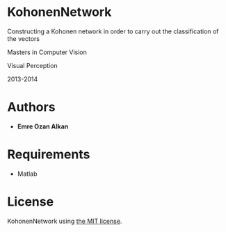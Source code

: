 KohonenNetwork
==================
Constructing a Kohonen network in order to carry out the classification of the vectors 

Masters in Computer Vision

Visual Perception

2013-2014

Authors
=======
- **Emre Ozan Alkan**

Requirements
============
- Matlab

License
============
KohonenNetwork using [the MIT license](LICENSE).
